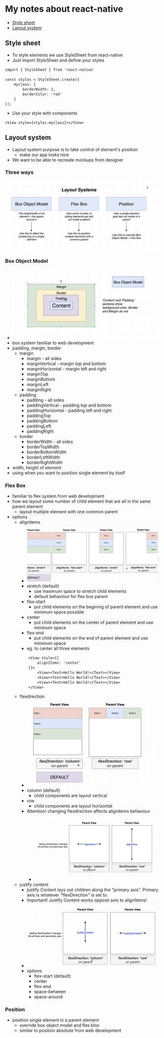 # My notes about react-native

-   [Style sheet](#style-sheet)
-   [Layout system](#layout-system)

## Style sheet

-   To style elements we use StyleSheet from react-native
-   Just import StyleSheet and define your styles
```
import { StyleSheet } from 'react-native'

const styles = StyleSheet.create({
    myclass: {
        borderWidth: 1,
        borderColor: 'red'
    }
});
```
-   Use your style with components
```
<View style={styles.myclass}></View>
```

## Layout system

-   Layout system purpose is to take control of element's position
    -   make our app looks nice
-   We want to be able to recreate mockups from designer

### Three ways

![layout_system](https://raw.githubusercontent.com/pavelee/react-native-notes/main/assets/layout_system.png)

### Box Object Model
-   ![box_object_model](https://raw.githubusercontent.com/pavelee/react-native-notes/main/assets/box_object_model.png)
-   box system familiar to web development
-   padding, margin, border
    -   margin
        -   margin - all sides
        -   marginVertical - margin top and bottom
        -   marginHorizontal - margin left and right
        -   marginTop
        -   marginBottom
        -   marginLeft
        -   marginRight
    -   padding
        -   padding - all sides
        -   paddingVertical - padding top and bottom
        -   paddingHorizontal - padding left and right
        -   paddingTop
        -   paddingBottom
        -   paddingLeft
        -   paddingRight
    -   border
        -   borderWidth - all sides
        -   borderTopWidth
        -   borderBottomWidth
        -   borderLeftWidth
        -   borderRightWidth
-   width, height of element
-   using when you want to position single element by itself
### Flex Box
-   familiar to flex system from web development
-   how we layout some number of child element that are all in the same parent element
    -   layout multiple element with one common parent
-   options
    -   alignitems
        -   ![flex_box_flexdirection](https://raw.githubusercontent.com/pavelee/react-native-notes/main/assets/flex_box_alignitems.png)
        -   stretch (default)
            -   use maximum space to stretch child elements
            -   default behaviour for flex box parent
        -   flex-start
            -   put child elements on the begining of parent element and use minimum space possible
        -   center
            -   put child elements on the center of parent element and use minimum space
        -   flex-end
            -   put child elements on the end of parent element and use minimum space
        -   eg. to center all three elements
        ```
            <View style={{
                alignItems: 'center'
            }}>
                <View><Text>Hello World!</Text></View>
                <View><Text>Hello World!</Text></View>
                <View><Text>Hello World!</Text></View>
            </View>
        ```
    -   flexdirection
        -   ![flex_box_flexdirection](https://raw.githubusercontent.com/pavelee/react-native-notes/main/assets/flex_box_flexdirection.png)
        -   column (default)
            -   child components are layout vertical
        -   row
            -   child components are layout horizontal
        -   Attention! changing flexdirection affects alignitems behaviour
            -   ![flex_box_flexdirection_axis](https://raw.githubusercontent.com/pavelee/react-native-notes/main/assets/flex_box_flexdirection_axis.png)
    -   justify content
        -   justify Content lays out children along the "primary axis". Primary axis is whatever "flexDirection" is set to.
        -   Important! Justify Content works opposit axis to alignItems!
        -   ![flex_box_flexdirection_axis](https://raw.githubusercontent.com/pavelee/react-native-notes/main/assets/justify_content.png)
        -   options
            -   flex-start (default)
            -   center
            -   flex-end
            -   space-between
            -   space-around
### Position
-   position single element in a parent element
    -   override box object model and flex blox
    -   similar to position absolute from web development

